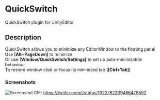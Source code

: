 # QuickSwitch
QuickSwitch plugin for UnityEditor
## Description
QuickSwitch allows you to minimize any EditorWindow to the floating panel  
Use **[Alt+PageDown]** to minimize  
Or use **[Window/QuickSwitch/Settings]** to set up auto-minimization behaviour  
To restore window click or focus its minimized tab (**[Ctrl+Tab]**)
### Screenshots
![Screenshot](/img/screenshot.jpg?raw=true "Screenshot")
GIF: https://twitter.com/i/status/1022782209466478592
